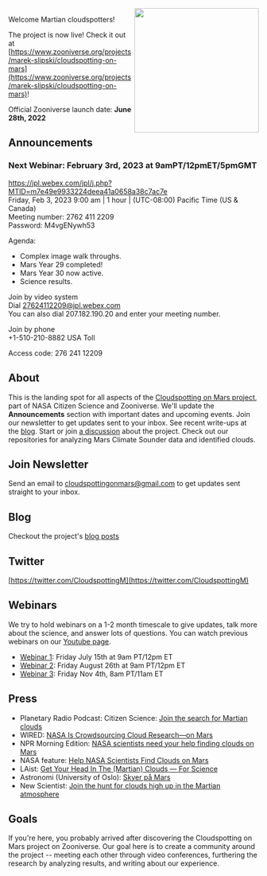 <img align="right" src="https://github.com/Cloudspotting-on-Mars.png" width="250">

Welcome Martian cloudspotters!

The project is now live! Check it out at [https://www.zooniverse.org/projects/marek-slipski/cloudspotting-on-mars](https://www.zooniverse.org/projects/marek-slipski/cloudspotting-on-mars)!

Official Zooniverse launch date: **June 28th, 2022**

## Announcements
### Next Webinar: **February 3rd, 2023 at 9amPT/12pmET/5pmGMT**
https://jpl.webex.com/jpl/j.php?MTID=m7e49e9933224deea41a0658a38c7ac7e \
Friday, Feb 3, 2023 9:00 am | 1 hour | (UTC-08:00) Pacific Time (US & Canada) \
Meeting number: 2762 411 2209\
Password: M4vgENywh53

Agenda: 
* Complex image walk throughs.
* Mars Year 29 completed!
* Mars Year 30 now active.
* Science results.

Join by video system \
Dial 27624112209@jpl.webex.com \
You can also dial 207.182.190.20 and enter your meeting number.

Join by phone \
+1-510-210-8882 USA Toll

Access code: 276 241 12209

## About
This is the landing spot for all aspects of the [Cloudspotting on Mars project](https://www.zooniverse.org/projects/marek-slipski/cloudspotting-on-mars
), part of NASA Citizen Science and Zooniverse. We'll update the **Announcements** section with important dates and upcoming events. Join our newsletter to get updates sent to your inbox. See recent write-ups at the [blog](https://cloudspotting-on-mars.github.io). Start or join [a discussion](https://github.com/orgs/Cloudspotting-on-Mars/discussions) about the project. Check out our repositories for analyzing Mars Climate Sounder data and identified clouds. 

## Join Newsletter
Send an email to [cloudspottingonmars@gmail.com](mailto:cloudspottingonmars@gmail.com) to get updates sent straight to your inbox.

## Blog
Checkout the project's [blog posts](https://cloudspotting-on-mars.github.io)

## Twitter
[https://twitter.com/CloudspottingM](https://twitter.com/CloudspottingM)

## Webinars
We try to hold webinars on a 1-2 month timescale to give updates, talk more about the science, and answer lots of questions. You can watch previous webinars on our [Youtube page](https://www.youtube.com/playlist?list=PLKWlaxzCh8uL2UFnRqCcHVhE9b9es0oZB).
* [Webinar 1](https://www.youtube.com/watch?v=wRbf0ap7_8Q&list=PLKWlaxzCh8uL2UFnRqCcHVhE9b9es0oZB&index=1&t=6s): Friday July 15th at 9am PT/12pm ET
* [Webinar 2](https://www.youtube.com/watch?v=C6g0DtrIVVw&list=PLKWlaxzCh8uL2UFnRqCcHVhE9b9es0oZB&index=2): Friday August 26th at 9am PT/12pm ET
* [Webinar 3](https://www.youtube.com/watch?v=KO3iqarNg4A&list=PLKWlaxzCh8uL2UFnRqCcHVhE9b9es0oZB&index=3): Friday Nov 4th, 8am PT/11am ET

## Press
* Planetary Radio Podcast: Citizen Science: [Join the search for Martian clouds](https://www.planetary.org/planetary-radio/2022-cloudspotting-on-mars)
* WIRED: [NASA Is Crowdsourcing Cloud Research—on Mars](https://www.wired.com/story/nasa-is-crowdsourcing-cloud-research-on-mars/)
* NPR Morning Edition: [NASA scientists need your help finding clouds on Mars](https://www.npr.org/2022/08/09/1116455607/nasa-scientists-need-your-help-finding-clouds-on-mars)
* NASA feature: [Help NASA Scientists Find Clouds on Mars](https://www.nasa.gov/feature/jpl/help-nasa-scientists-find-clouds-on-mars)
* LAist: [Get Your Head In The (Martian) Clouds — For Science](https://laist.com/news/get-your-head-in-the-martian-clouds-for-science)
* Astronomi (University of Oslo): [Skyer på Mars](https://www.astronomi.no/?p=4915)
* New Scientist: [Join the hunt for clouds high up in the Martian atmosphere](https://www.newscientist.com/article/mg25634132-800-join-the-hunt-for-clouds-high-up-in-the-martian-atmosphere/?utm_medium=social&utm_campaign=echobox&utm_source=Twitter#Echobox=1668789036-1)

## Goals
If you're here, you probably arrived after discovering the Cloudspotting on Mars project on Zooniverse. Our goal here is to create a community around the project -- meeting each other through video conferences, furthering the research by analyzing results, and writing about our experience.
